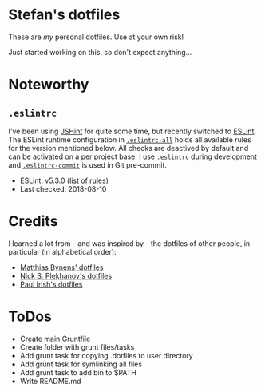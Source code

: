 # Stefan's dotfiles

These are *my* personal dotfiles. Use at your own risk!

Just started working on this, so don't expect anything...

# Noteworthy

## `.eslintrc`

I've been using [JSHint][1] for quite some time, but recently
switched to [ESLint][2]. The ESLint runtime configuration in
[`.eslintrc-all`][4] holds
all available rules for the version mentioned below. All checks are deactived by default and can be activated on a per project base. I use [`.eslintrc`][5] during development and [`.eslintrc-commit`][5] is used in Git pre-commit.

* ESLint: v5.3.0 ([list of rules][3])
* Last checked: 2018-08-10


# Credits

I learned a lot from - and was inspired by - the dotfiles of other people, in
particular (in alphabetical order):

* [Matthias Bynens' dotfiles][8]
* [Nick S. Plekhanov's dotfiles][9]
* [Paul Irish's dotfiles][7]


# ToDos
 * Create main Gruntfile
 * Create folder with grunt files/tasks
 * Add grunt task for copying .dotfiles to user directory
 * Add grunt task for symlinking all files
 * Add grunt task to add bin to $PATH
 * Write README.md
 

[//]: # "References"

[1]: http://jshint.com
[2]: http://eslint.org
[3]: http://eslint.org/docs/rules/
[4]: https://github.com/stefankolb/dotfiles/blob/master/coding/.eslintrc-all
[5]: https://github.com/stefankolb/dotfiles/blob/master/coding/.eslintrc
[6]: https://github.com/stefankolb/dotfiles/blob/master/coding/.eslintrc-commit
[7]: https://github.com/paulirish/dotfiles
[8]: https://github.com/mathiasbynens/dotfiles
[9]: https://github.com/nicksp/dotfiles
